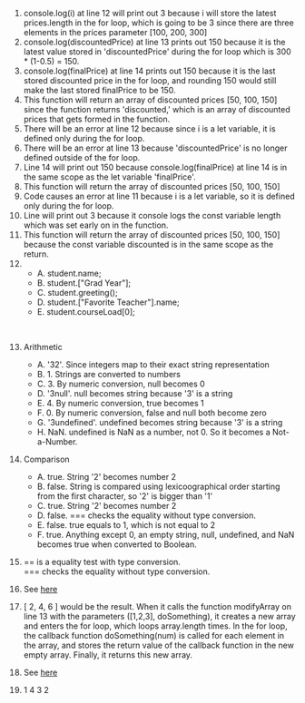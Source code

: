 1. console.log(i) at line 12 will print out 3 because i will store the latest prices.length in the for loop, which is going to be 3 since there are three elements in the prices parameter [100, 200, 300]
2. console.log(discountedPrice) at line 13 prints out 150 because it is the latest value stored in 'discountedPrice' during the for loop which is 300 * (1-0.5) = 150.
3. console.log(finalPrice) at line 14 prints out 150 because it is the last stored discounted price in the for loop, and rounding 150 would still make the last stored finalPrice to be 150. 
4. This function will return an array of discounted prices [50, 100, 150] since the function returns 'discounted,' which is an array of discounted prices that gets formed in the function. 
5. There will be an error at line 12 because since i is a let variable, it is defined only during the for loop. 
6. There will be an error at line 13 because 'discountedPrice' is no longer defined outside of the for loop.
7. Line 14 will print out 150 because console.log(finalPrice) at line 14 is in the same scope as the let variable 'finalPrice'.
8. This function will return the array of discounted prices [50, 100, 150]
9. Code causes an error at line 11 because i is a let variable, so it is defined only during the for loop. 
10. Line will print out 3 because it console logs the const variable length which was set early on in the function.
11. This function will return the array of discounted prices [50, 100, 150] because the const variable discounted is in the same scope as the return. 
12. - A. student.name;
    - B. student.["Grad Year"];
    - C. student.greeting();
    - D. student.["Favorite Teacher"].name;
    - E. student.courseLoad[0];
<br>

13. Arithmetic
     - A. '32'. Since integers map to their exact string representation
    - B. 1. Strings are converted to numbers
    - C. 3. By numeric conversion, null becomes 0
    - D. '3null'. null becomes string because '3' is a string
    - E. 4. By numeric conversion, true becomes 1
    - F. 0. By numeric conversion, false and null both become zero
    - G. '3undefined'. undefined becomes string because '3' is a string
    - H. NaN. undefined is NaN as a number, not 0. So it becomes a Not-a-Number. 

14. Comparison
    - A. true. String '2' becomes number 2
    - B. false. String is compared using lexicoographical order starting from the first character, so '2' is bigger than '1'
    - C. true. String '2' becomes number 2
    - D. false. === checks the equality without type conversion. 
    - E. false. true equals to 1, which is not equal to 2
    - F. true. Anything except 0, an empty string, null, undefined, and NaN becomes true when converted to Boolean.

15. == is a equality test with type conversion. <br>
    === checks the equality without type conversion. 

16. See [here](part2-question16.js)
17. [ 2, 4, 6 ] would be the result. When it calls the function modifyArray on line 13 with the parameters ([1,2,3], doSomething), it creates a new array and enters the for loop, which loops array.length times. In the for loop, the callback function doSomething(num) is called for each element in the array, and stores the return value of the callback function in the new empty array. Finally, it returns this new array. 
18. See [here](part2-question18.js)
19. 1 4 3 2